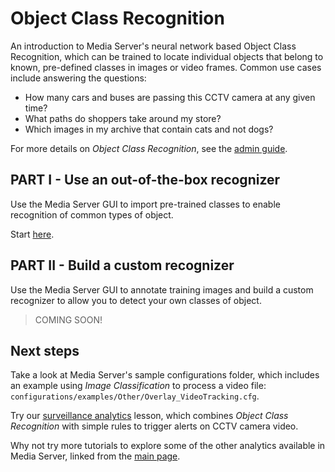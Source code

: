 # Object Class Recognition

An introduction to Media Server's neural network based Object Class Recognition, which can be trained to locate individual objects that belong to known, pre-defined classes in images or video frames.  Common use cases include answering the questions:

- How many cars and buses are passing this CCTV camera at any given time?
- What paths do shoppers take around my store?
- Which images in my archive that contain cats and not dogs?

For more details on *Object Class Recognition*, see the [admin guide](https://www.microfocus.com/documentation/idol/IDOL_23_2/MediaServer_23.2_Documentation/Help/Content/Operations/Analyze/ObjectLocalization.htm).

## PART I - Use an out-of-the-box recognizer

Use the Media Server GUI to import pre-trained classes to enable recognition of common types of object.

Start [here](PART_I.md).

## PART II - Build a custom recognizer

Use the Media Server GUI to annotate training images and build a custom recognizer to allow you to detect your own classes of object.

<!-- Start [here](PART_II.md). -->

> COMING SOON!

## Next steps

Take a look at Media Server's sample configurations folder, which includes an example using *Image Classification* to process a video file: `configurations/examples/Other/Overlay_VideoTracking.cfg`.

Try our [surveillance analytics](../surveillance/README.md) lesson, which combines *Object Class Recognition* with simple rules to trigger alerts on CCTV camera video.

Why not try more tutorials to explore some of the other analytics available in Media Server, linked from the [main page](../../README.md).
